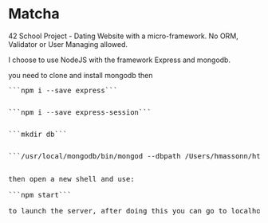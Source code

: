 # Matcha

42 School Project - Dating Website with a micro-framework. No ORM, Validator or User Managing allowed.

I choose to use NodeJS with the framework Express and mongodb.

you need to clone and install mongodb then

<pre>```npm i --save express```<pre>
<pre>```npm i --save express-session```<pre>
<pre>```mkdir db```<pre>
<pre>```/usr/local/mongodb/bin/mongod --dbpath /Users/hmassonn/http/MyWebSite/matcha/db```<pre>

then open a new shell and use:

```npm start```

to launch the server, after doing this you can go to localhost:3000/ and have fun
